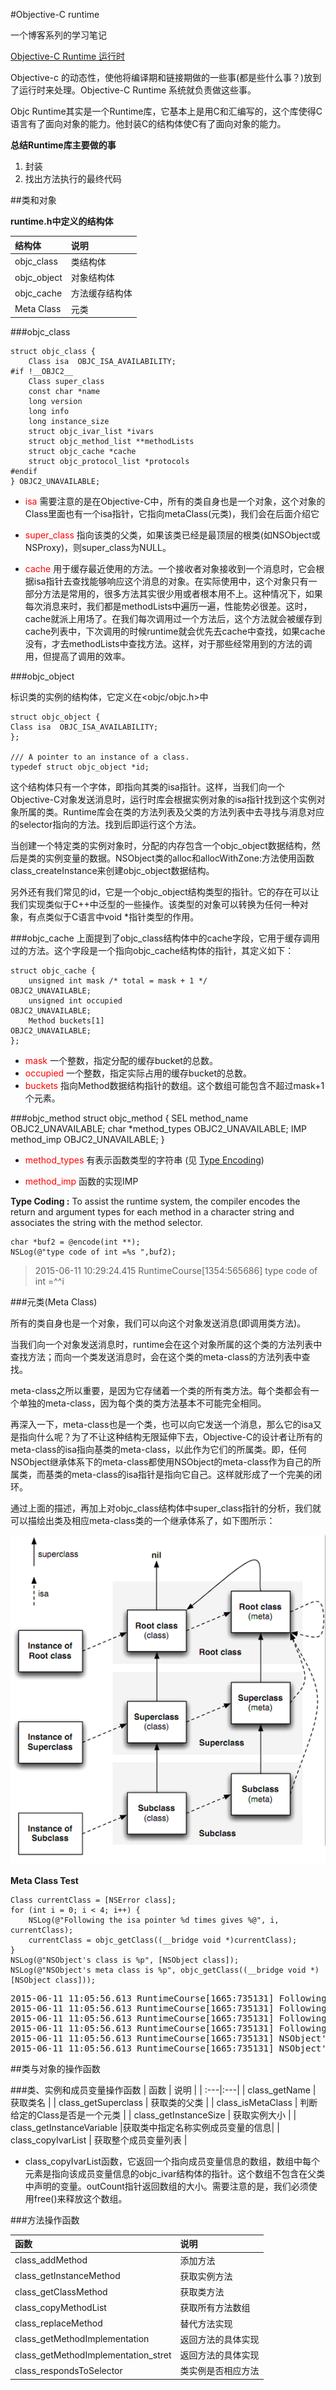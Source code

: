 #Objective-C runtime

一个博客系列的学习笔记

[Objective-C Runtime 运行时](http://southpeak.github.io/blog/2014/10/25/objective-c-runtime-yun-xing-shi-zhi-lei-yu-dui-xiang/)

Objective-c 的动态性，使他将编译期和链接期做的一些事(都是些什么事？)放到了运行时来处理。Objective-C Runtime 系统就负责做这些事。

Objc Runtime其实是一个Runtime库，它基本上是用C和汇编写的，这个库使得C语言有了面向对象的能力。他封装C的结构体使C有了面向对象的能力。

**总结Runtime库主要做的事**

1. 封装
2. 找出方法执行的最终代码

##类和对象

**runtime.h中定义的结构体**

| 结构体 | 说明 |
| :--- | :---|
| objc_class | 类结构体|
| objc_object | 对象结构体 |
|objc_cache  |方法缓存结构体|
| Meta Class | 元类 |

###objc_class

	struct objc_class {
    	Class isa  OBJC_ISA_AVAILABILITY;
	#if !__OBJC2__
    	Class super_class       
    	const char *name         
    	long version                     
    	long info                                               
    	long instance_size                                       
    	struct objc_ivar_list *ivars                             
    	struct objc_method_list **methodLists                    
    	struct objc_cache *cache                                 
    	struct objc_protocol_list *protocols                     
	#endif
	} OBJC2_UNAVAILABLE;

* <font color="red">isa</font> 需要注意的是在Objective-C中，所有的类自身也是一个对象，这个对象的Class里面也有一个isa指针，它指向metaClass(元类)，我们会在后面介绍它

* <font color="red">super\_class</font> 指向该类的父类，如果该类已经是最顶层的根类(如NSObject或NSProxy)，则super_class为NULL。

* <font color="red">cache</font> 用于缓存最近使用的方法。一个接收者对象接收到一个消息时，它会根据isa指针去查找能够响应这个消息的对象。在实际使用中，这个对象只有一部分方法是常用的，很多方法其实很少用或者根本用不上。这种情况下，如果每次消息来时，我们都是methodLists中遍历一遍，性能势必很差。这时，cache就派上用场了。在我们每次调用过一个方法后，这个方法就会被缓存到cache列表中，下次调用的时候runtime就会优先去cache中查找，如果cache没有，才去methodLists中查找方法。这样，对于那些经常用到的方法的调用，但提高了调用的效率。

###objc_object

标识类的实例的结构体，它定义在<objc/objc.h>中

	struct objc_object {
    Class isa  OBJC_ISA_AVAILABILITY;
	};

	/// A pointer to an instance of a class.
	typedef struct objc_object *id;

这个结构体只有一个字体，即指向其类的isa指针。这样，当我们向一个Objective-C对象发送消息时，运行时库会根据实例对象的isa指针找到这个实例对象所属的类。Runtime库会在类的方法列表及父类的方法列表中去寻找与消息对应的selector指向的方法。找到后即运行这个方法。

当创建一个特定类的实例对象时，分配的内存包含一个objc_object数据结构，然后是类的实例变量的数据。NSObject类的alloc和allocWithZone:方法使用函数class_createInstance来创建objc_object数据结构。

另外还有我们常见的id，它是一个objc_object结构类型的指针。它的存在可以让我们实现类似于C++中泛型的一些操作。该类型的对象可以转换为任何一种对象，有点类似于C语言中void *指针类型的作用。

###objc_cache
上面提到了objc_class结构体中的cache字段，它用于缓存调用过的方法。这个字段是一个指向objc_cache结构体的指针，其定义如下：
	
	struct objc_cache {
    	unsigned int mask /* total = mask + 1 */                 OBJC2_UNAVAILABLE;
    	unsigned int occupied                                    OBJC2_UNAVAILABLE;
    	Method buckets[1]                                        OBJC2_UNAVAILABLE;
	};

* <font color="red">mask</font> 一个整数，指定分配的缓存bucket的总数。
* <font color="red">occupied</font> 一个整数，指定实际占用的缓存bucket的总数。
* <font color="red">buckets</font> 指向Method数据结构指针的数组。这个数组可能包含不超过mask+1个元素。





###objc_method
	struct objc_method {
    	SEL method_name                                          OBJC2_UNAVAILABLE;
    	char *method_types                                       OBJC2_UNAVAILABLE;
    	IMP method_imp                                           OBJC2_UNAVAILABLE;
	} 

* <font color="red">method_types</font> 有表示函数类型的字符串 (见 [Type Encoding](https://developer.apple.com/library/ios/documentation/Cocoa/Conceptual/ObjCRuntimeGuide/Articles/ocrtTypeEncodings.html))

* <font color="red">method_imp</font> 函数的实现IMP

**Type Coding :** To assist the runtime system, the compiler encodes the return and argument types for each method in a character string and associates the string with the method selector.

	char *buf2 = @encode(int **);
    NSLog(@"type code of int =%s ",buf2);

>2015-06-11 10:29:24.415 RuntimeCourse[1354:565686] type code of int =^^i

###元类(Meta Class)

所有的类自身也是一个对象，我们可以向这个对象发送消息(即调用类方法)。

当我们向一个对象发送消息时，runtime会在这个对象所属的这个类的方法列表中查找方法；而向一个类发送消息时，会在这个类的meta-class的方法列表中查找。

meta-class之所以重要，是因为它存储着一个类的所有类方法。每个类都会有一个单独的meta-class，因为每个类的类方法基本不可能完全相同。

再深入一下，meta-class也是一个类，也可以向它发送一个消息，那么它的isa又是指向什么呢？为了不让这种结构无限延伸下去，Objective-C的设计者让所有的meta-class的isa指向基类的meta-class，以此作为它们的所属类。即，任何NSObject继承体系下的meta-class都使用NSObject的meta-class作为自己的所属类，而基类的meta-class的isa指针是指向它自己。这样就形成了一个完美的闭环。

通过上面的描述，再加上对objc_class结构体中super_class指针的分析，我们就可以描绘出类及相应meta-class类的一个继承体系了，如下图所示：

![](./runtime_pic/meta_clas.png)

**Meta Class Test**

	Class currentClass = [NSError class];
    for (int i = 0; i < 4; i++) {
        NSLog(@"Following the isa pointer %d times gives %@", i, currentClass);
        currentClass = objc_getClass((__bridge void *)currentClass);
    }
    NSLog(@"NSObject's class is %p", [NSObject class]);
    NSLog(@"NSObject's meta class is %p", objc_getClass((__bridge void *)[NSObject class]));

<pre>
2015-06-11 11:05:56.613 RuntimeCourse[1665:735131] Following the isa pointer 0 times gives 0x109ebc460
2015-06-11 11:05:56.613 RuntimeCourse[1665:735131] Following the isa pointer 1 times gives 0x0
2015-06-11 11:05:56.613 RuntimeCourse[1665:735131] Following the isa pointer 2 times gives 0x0
2015-06-11 11:05:56.613 RuntimeCourse[1665:735131] Following the isa pointer 3 times gives 0x0
2015-06-11 11:05:56.613 RuntimeCourse[1665:735131] NSObject's class is 0x10a200d28
2015-06-11 11:05:56.613 RuntimeCourse[1665:735131] NSObject's meta class is 0x0
</pre>

##类与对象的操作函数

###类、实例和成员变量操作函数
| 函数 | 说明 |
| :---|:---|
| class_getName | 获取类名 |
| class_getSuperclass | 获取类的父类 |
| class_isMetaClass | 判断给定的Class是否是一个元类 |
| class_getInstanceSize | 获取实例大小 |
| class_getInstanceVariable |获取类中指定名称实例成员变量的信息|
| class_copyIvarList | 获取整个成员变量列表 |

* class_copyIvarList函数，它返回一个指向成员变量信息的数组，数组中每个元素是指向该成员变量信息的objc_ivar结构体的指针。这个数组不包含在父类中声明的变量。outCount指针返回数组的大小。需要注意的是，我们必须使用free()来释放这个数组。

###方法操作函数

| 函数 | 说明 |
| :---|:---|
| class_addMethod | 添加方法 |
| class_getInstanceMethod | 获取实例方法 |
| class_getClassMethod | 获取类方法 |
| class_copyMethodList| 获取所有方法数组 |
| class_replaceMethod | 替代方法实现 |
| class_getMethodImplementation | 返回方法的具体实现 |
| class_getMethodImplementation_stret | 返回方法的具体实现 |
| class_respondsToSelector | 类实例是否相应方法 |






